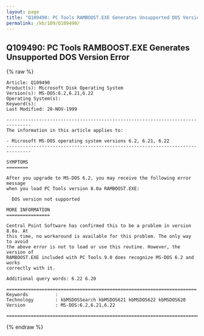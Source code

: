 ```yaml
---
layout: page
title: "Q109490: PC Tools RAMBOOST.EXE Generates Unsupported DOS Version Error"
permalink: /kb/109/Q109490/
---
```


## Q109490: PC Tools RAMBOOST.EXE Generates Unsupported DOS Version Error

{% raw %}

	Article: Q109490
	Product(s): Microsoft Disk Operating System
	Version(s): MS-DOS:6.2,6.21,6.22
	Operating System(s): 
	Keyword(s): 
	Last Modified: 20-NOV-1999
	
	-------------------------------------------------------------------------------
	The information in this article applies to:
	
	- Microsoft MS-DOS operating system versions 6.2, 6.21, 6.22 
	-------------------------------------------------------------------------------
	
	SYMPTOMS
	========
	
	After you upgrade to MS-DOS 6.2, you may receive the following error message
	when you load PC Tools version 8.0a RAMBOOST.EXE:
	
	  DOS version not supported
	
	MORE INFORMATION
	================
	
	Central Point Software has confirmed this to be a problem in version 8.0a. At
	this time, no workaround is available for this problem. The only way to avoid
	the above error is not to load or use this routine. However, the version of
	RAMBOOST.EXE included with PC Tools 9.0 does recognize MS-DOS 6.2 and works
	correctly with it.
	
	Additional query words: 6.22 6.20
	
	======================================================================
	Keywords          :  
	Technology        : kbMSDOSSearch kbMSDOS621 kbMSDOS622 kbMSDOS620
	Version           : MS-DOS:6.2,6.21,6.22
	
	=============================================================================
	

{% endraw %}
